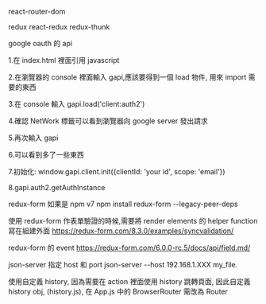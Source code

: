 react-router-dom

redux react-redux redux-thunk

google oauth 的 api

1.在 index.html 裡面引用 javascript

<script src="https://apis.google.com/js/api.js"></script>

2.在瀏覽器的 console 裡面輸入 gapi,應該要得到一個 load 物件, 用來 import 需要的東西

3.在 console 輸入 gapi.load('client:auth2')

4.確認 NetWork 標籤可以看到瀏覽器向 google server 發出請求

5.再次輸入 gapi

6.可以看到多了一些東西

7.初始化: window.gapi.client.init({clientId: 'your id', scope: 'email'})

8.gapi.auth2.getAuthInstance

redux-form
如果是 npm v7
npm install redux-form --legacy-peer-deps

使用 redux-form 作表單驗證的時候,需要將 render elements 的 helper function 寫在組建外面
https://redux-form.com/8.3.0/examples/syncvalidation/

redux-form 的 event
https://redux-form.com/6.0.0-rc.5/docs/api/field.md/

json-server 指定 host 和 port
json-server --host 192.168.1.XXX my_file.

使用自定義 history, 因為需要在 action 裡面使用 history 跳轉頁面, 因此自定義 history obj, (history.js),
在 App.js 中的 BrowserRouter 需改為 Router
